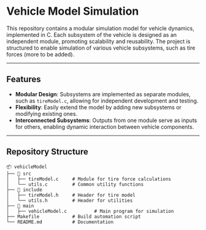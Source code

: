 # Vehicle Model Simulation  

This repository contains a modular simulation model for vehicle dynamics, implemented in C. Each subsystem of the vehicle is designed as an independent module, promoting scalability and reusability. The project is structured to enable simulation of various vehicle subsystems, such as tire forces (more to be added).  

---

## Features  

- **Modular Design**: Subsystems are implemented as separate modules, such as `tireModel.c`, allowing for independent development and testing.  
- **Flexibility**: Easily extend the model by adding new subsystems or modifying existing ones.  
- **Interconnected Subsystems**: Outputs from one module serve as inputs for others, enabling dynamic interaction between vehicle components.  

---

## Repository Structure  

```plaintext
📦 vehicleModel  
├── 📂 src  
│   ├── tireModel.c     # Module for tire force calculations  
│   └── utils.c         # Common utility functions  
├── 📂 include  
│   ├── tireModel.h     # Header for tire model  
│   └── utils.h         # Header for utilities  
├── 📂 main  
│   ├── vehicleModel.c          # Main program for simulation  
├── Makefile            # Build automation script  
└── README.md           # Documentation  

